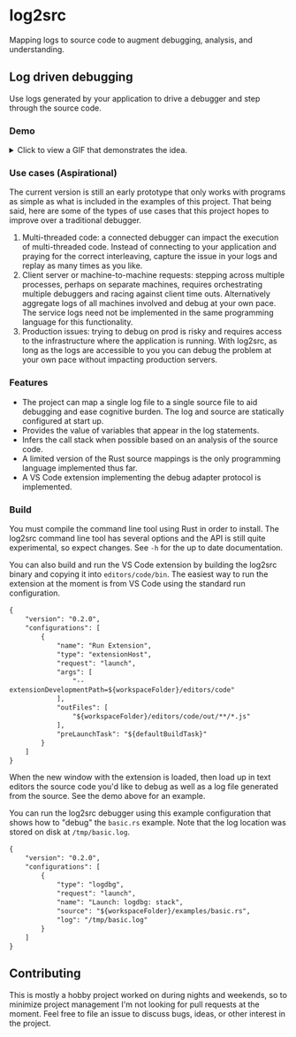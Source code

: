 # log2src

Mapping logs to source code to augment debugging, analysis, and understanding.
## Log driven debugging

Use logs generated by your application to drive a debugger and step through the source code.
### Demo

<details>
  <summary>Click to view a GIF that demonstrates the idea.</summary>
  <p>
    <img src="docs/debugger-demo.gif" />
  </p>
</details>

### Use cases (Aspirational)
The current version is still an early prototype that only works with programs as simple as what is included in the examples of this project. That being said, here are some of the types of use cases that this project hopes to improve over a traditional debugger.
1. Multi-threaded code: a connected debugger can impact the execution of multi-threaded code. Instead of connecting to your application and praying for the correct interleaving,  capture the issue in your  logs and replay as many times as you like.
2. Client server or machine-to-machine requests: stepping across multiple processes, perhaps on separate machines, requires orchestrating multiple debuggers and racing against client time outs. Alternatively aggregate logs of all machines involved and debug at your own pace. The service logs need not be implemented in the same programming language for this functionality.
3. Production issues: trying to debug on prod is risky and requires access to the infrastructure where the application is running. With log2src, as long as the logs are accessible to you you can debug the problem at your own pace without impacting production servers.

### Features
- The project can map a single log file to a single source file to aid debugging and ease cognitive burden. The log and source are statically configured at start up.
- Provides the value of variables that appear in the log statements.
- Infers the call stack when possible based on an analysis of the source code.
- A limited version of the Rust source mappings is the only programming language implemented thus far.
- A VS Code extension implementing the debug adapter protocol is implemented.
### Build
You must compile the command line tool using Rust in order to install. The log2src command line tool has several options and the API is still quite experimental, so expect changes. See `-h` for the up to date documentation.

You can also build and run the VS Code extension by building the log2src binary and copying it into `editors/code/bin`. The easiest way to run the extension at the moment is from VS Code using the standard run configuration.

```
{
	"version": "0.2.0",
	"configurations": [
		{
			"name": "Run Extension",
			"type": "extensionHost",
			"request": "launch",
			"args": [
				"--extensionDevelopmentPath=${workspaceFolder}/editors/code"
			],
			"outFiles": [
				"${workspaceFolder}/editors/code/out/**/*.js"
			],
			"preLaunchTask": "${defaultBuildTask}"
		}
	]
}
```

When the new window with the extension is loaded, then load up in text editors the source code you'd like to debug as well as a log file generated from the source. See the demo above for an example.

You can run the log2src debugger using this example configuration that shows how to "debug" the `basic.rs` example. Note that the log location was stored on disk at `/tmp/basic.log`.
```
{
    "version": "0.2.0",
    "configurations": [
        {
            "type": "logdbg",
            "request": "launch",
            "name": "Launch: logdbg: stack",
            "source": "${workspaceFolder}/examples/basic.rs",
            "log": "/tmp/basic.log"
        }
    ]
}
```

## Contributing
This is mostly a hobby project worked on during nights and weekends, so to minimize project management I'm not looking for pull requests at the moment. Feel free to file an issue to discuss bugs, ideas, or other interest in the project.
